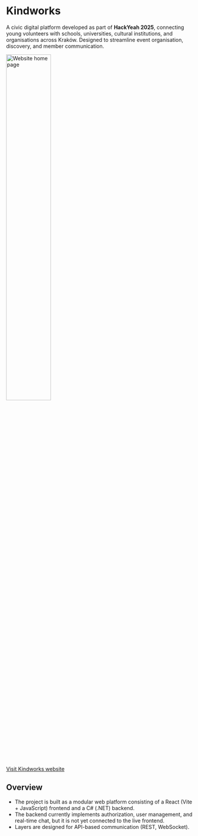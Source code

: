 
# Kindworks
A civic digital platform developed as part of **HackYeah 2025**, connecting young volunteers with schools, universities, cultural institutions, and organisations across Kraków. Designed to streamline event organisation, discovery, and member communication.

<img width="49%" alt="Website home page" src="https://github.com/user-attachments/assets/38b3a815-4513-47db-86db-775d56ab0562" />

[Visit Kindworks website](https://kindworks.itaslife.com)


## Overview
- The project is built as a modular web platform consisting of a React (Vite + JavaScript) frontend and a C# (.NET) backend.
- The backend currently implements authorization, user management, and real-time chat, but it is not yet connected to the live frontend.
- Layers are designed for API-based communication (REST, WebSocket).

